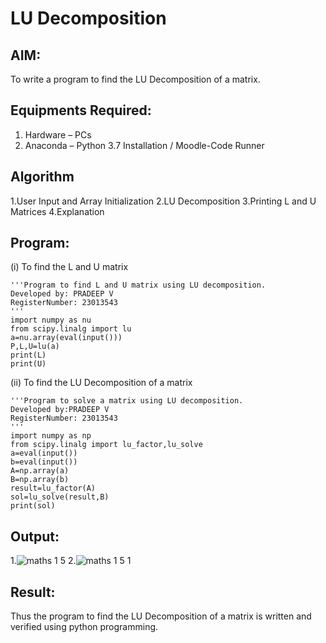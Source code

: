 # LU Decomposition 

## AIM:
To write a program to find the LU Decomposition of a matrix.

## Equipments Required:
1. Hardware – PCs
2. Anaconda – Python 3.7 Installation / Moodle-Code Runner

## Algorithm
1.User Input and Array Initialization 
2.LU Decomposition
3.Printing L and U Matrices
4.Explanation 

## Program:
(i) To find the L and U matrix
```
'''Program to find L and U matrix using LU decomposition.
Developed by: PRADEEP V
RegisterNumber: 23013543
'''
import numpy as nu
from scipy.linalg import lu
a=nu.array(eval(input()))
P,L,U=lu(a)
print(L)
print(U)
```
(ii) To find the LU Decomposition of a matrix
```
'''Program to solve a matrix using LU decomposition.
Developed by:PRADEEP V 
RegisterNumber: 23013543
'''
import numpy as np
from scipy.linalg import lu_factor,lu_solve
a=eval(input())
b=eval(input())
A=np.array(a)
B=np.array(b)
result=lu_factor(A)
sol=lu_solve(result,B)
print(sol)

```

## Output:
1.![maths 1 5](https://github.com/velupradeep/LU-Decomposition/assets/150329341/154b7bf9-4fb2-49e7-abd3-783055c754a6)
2.![maths 1 5 1](https://github.com/velupradeep/LU-Decomposition/assets/150329341/1bd705a9-f601-4120-98e6-aba603461398)



## Result:
Thus the program to find the LU Decomposition of a matrix is written and verified using python programming.

